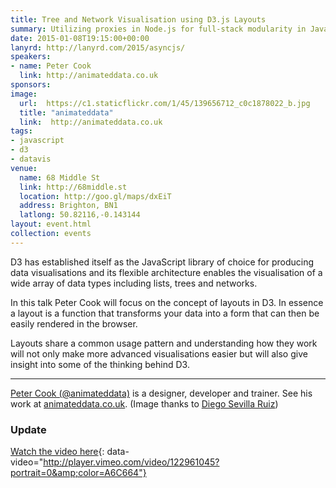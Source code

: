 ```yaml
---
title: Tree and Network Visualisation using D3.js Layouts
summary: Utilizing proxies in Node.js for full-stack modularity in JavaScript applications.
date: 2015-01-08T19:15:00+00:00
lanyrd: http://lanyrd.com/2015/asyncjs/
speakers:
- name: Peter Cook
  link: http://animateddata.co.uk
sponsors:
image:
  url:  https://c1.staticflickr.com/1/45/139656712_c0c1878022_b.jpg
  title: "animateddata"
  link:  http://animateddata.co.uk
tags:
- javascript
- d3
- datavis
venue:
  name: 68 Middle St
  link: http://68middle.st
  location: http://goo.gl/maps/dxEiT
  address: Brighton, BN1
  latlong: 50.82116,-0.143144
layout: event.html
collection: events
---
```


D3 has established itself as the JavaScript library of choice for producing data visualisations and its flexible architecture enables the visualisation of a wide array of data types including lists, trees and networks.

In this talk Peter Cook will focus on the concept of layouts in D3. In essence a layout is a function that transforms your data into a form that can then be easily rendered in the browser. 

Layouts share a common usage pattern and understanding how they work will not only make more advanced visualisations easier but will also give insight into some of the thinking behind D3.

***
[Peter Cook (@animateddata)](https://twitter.com/animateddata) is a designer, developer and trainer. See his work at [animateddata.co.uk](http://animateddata.co.uk). (Image thanks to [Diego Sevilla Ruiz](https://www.flickr.com/photos/dsevilla/139656712))

### Update

[Watch the video here](https://vimeo.com/122961045){: data-video="http://player.vimeo.com/video/122961045?portrait=0&amp;color=A6C664"}
